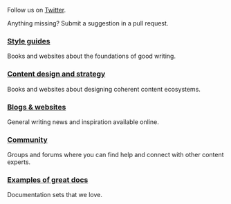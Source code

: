 
Follow us on [Twitter](https://twitter.com/iheartcontent).

Anything missing? Submit a suggestion in a pull request.

### [Style guides](style-guides.md)
Books and websites about the foundations of good writing.

### [Content design and strategy](content-design-and-strategy.md)
Books and websites about designing coherent content ecosystems.

### [Blogs & websites](blogs-websites.md)
General writing news and inspiration available online.

### [Community](community.md)
Groups and forums where you can find help and connect with other content experts.

### [Examples of great docs](documentation-examples.md)
Documentation sets that we love.

